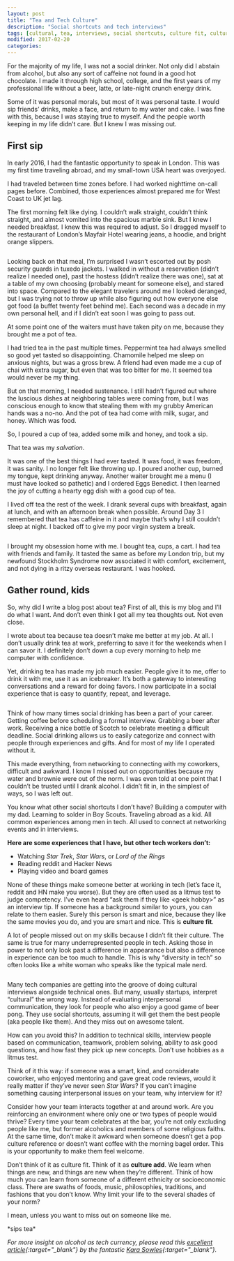 ```yaml
---
layout: post
title: "Tea and Tech Culture"
description: "Social shortcuts and tech interviews"
tags: [cultural, tea, interviews, social shortcuts, culture fit, culture add]
modified: 2017-02-20
categories: 
---
```


For the majority of my life, I was not a social drinker. Not only did I abstain from alcohol, but also any sort of caffeine not found in a good hot chocolate. I made it through high school, college, and the first years of my professional life without a beer, latte, or late-night crunch energy drink.

Some of it was personal morals, but most of it was personal taste. I would sip friends’ drinks, make a face, and return to my water and cake.  I was fine with this, because I was staying true to myself. And the people worth keeping in my life didn’t care. But I knew I was missing out.

<!-- more -->

## First sip

In early 2016, I had the fantastic opportunity to speak in London. This was my first time traveling abroad, and my small-town USA heart was overjoyed.

I had traveled between time zones before. I had worked nighttime on-call pages before. Combined, those experiences almost prepared me for West Coast to UK jet lag.

The first morning felt like dying. I couldn’t walk straight, couldn’t think straight, and almost vomited into the spacious marble sink. But I knew I needed breakfast. I knew this was required to adjust. So I dragged myself to the restaurant of London’s Mayfair Hotel wearing jeans, a hoodie, and bright orange slippers.

<img src="/images/slippers.JPG" alt="">

Looking back on that meal, I’m surprised I wasn’t escorted out by posh security guards in tuxedo jackets. I walked in without a reservation (didn’t realize I needed one), past the hostess (didn’t realize there was one), sat at a table of my own choosing (probably meant for someone else), and stared into space. Compared to the elegant travelers around me I looked deranged, but I was trying not to throw up while also figuring out how everyone else got food (a buffet twenty feet behind me). Each second was a decade in my own personal hell, and if I didn’t eat soon I was going to pass out.

At some point one of the waiters must have taken pity on me, because they brought me a pot of tea.

I had tried tea in the past multiple times. Peppermint tea had always smelled so good yet tasted so disappointing. Chamomile helped me sleep on anxious nights, but was a gross brew. A friend had even made me a cup of chai with extra sugar, but even that was too bitter for me. It seemed tea would never be my thing.

But on that morning, I needed sustenance. I still hadn’t figured out where the luscious dishes at neighboring tables were coming from, but I was conscious enough to know that stealing them with my grubby American hands was a no-no. And the pot of tea had come with milk, sugar, and honey. Which was food.

So, I poured a cup of tea, added some milk and honey, and took a sip.

That tea was my *salvation*.

It was one of the best things I had ever tasted. It was food, it was freedom, it was sanity. I no longer felt like throwing up. I poured another cup, burned my tongue, kept drinking anyway. Another waiter brought me a menu (I must have looked so pathetic) and I ordered Eggs Benedict. I then learned the joy of cutting a hearty egg dish with a good cup of tea.

I lived off tea the rest of the week. I drank several cups with breakfast, again at lunch, and with an afternoon break when possible. Around Day 3 I remembered that tea has caffeine in it and maybe that’s why I still couldn’t sleep at night. I backed off to give my poor virgin system a break.

<img src="/images/sohotea.JPG" alt="">

I brought my obsession home with me. I bought tea, cups, a cart. I had tea with friends and family. It tasted the same as before my London trip, but my newfound Stockholm Syndrome now associated it with comfort, excitement, and not dying in a ritzy overseas restaurant. I was hooked.

## Gather round, kids

So, why did I write a blog post about tea? First of all, this is my blog and I’ll do what I want. And don’t even think I got all my tea thoughts out. Not even close.

I wrote about tea because tea doesn’t make me better at my job. At all. I don’t usually drink tea at work, preferring to save it for the weekends when I can savor it. I definitely don’t down a cup every morning to help me computer with confidence.

Yet, drinking tea has made my job much easier. People give it to me, offer to drink it with me, use it as an icebreaker. It’s both a gateway to interesting conversations and a reward for doing favors. I now participate in a social experience that is easy to quantify, repeat, and leverage.

<img src="/images/teacart.JPG" alt="">

Think of how many times social drinking has been a part of your career. Getting coffee before scheduling a formal interview. Grabbing a beer after work. Receiving a nice bottle of Scotch to celebrate meeting a difficult deadline. Social drinking allows us to easily categorize and connect with people through experiences and gifts. And for most of my life I operated without it. 

This made everything, from networking to connecting with my coworkers, difficult and awkward. I know I missed out on opportunities because my water and brownie were out of the norm. I was even told at one point that I couldn’t be trusted until I drank alcohol. I didn’t fit in, in the simplest of ways, so I was left out.

You know what other social shortcuts I don’t have? Building a computer with my dad. Learning to solder in Boy Scouts. Traveling abroad as a kid. All common experiences among men in tech. All used to connect at networking events and in interviews.

**Here are some experiences that I have, but other tech workers don’t:**

* Watching *Star Trek*, *Star Wars*, or *Lord of the Rings*
* Reading reddit and Hacker News
* Playing video and board games

None of these things make someone better at working in tech (let’s face it, reddit and HN make you worse). But they are often used as a litmus test to judge competency. I’ve even heard “ask them if they like \<geek hobby\>” as an interview tip. If someone has a background similar to yours, you can relate to them easier. Surely this person is smart and nice, because they like the same movies you do, and you are smart and nice. This is **culture fit**.

A lot of people missed out on my skills because I didn’t fit their culture. The same is true for many underrepresented people in tech. Asking those in power to not only look past a difference in appearance but also a difference in experience can be too much to handle. This is why “diversity in tech” so often looks like a white woman who speaks like the typical male nerd.

<img src="/images/bletchleytea.JPG" alt="">

Many tech companies are getting into the groove of doing cultural interviews alongside technical ones. But many, usually startups, interpret “cultural” the wrong way. Instead of evaluating interpersonal communication, they look for people who also enjoy a good game of beer pong.  They use social shortcuts, assuming it will get them the best people (aka people like them). And they miss out on awesome talent.

How can you avoid this? In addition to technical skills, interview people based on communication, teamwork, problem solving, ability to ask good questions, and how fast they pick up new concepts. Don’t use hobbies as a litmus test.

Think of it this way: if someone was a smart, kind, and considerate coworker, who enjoyed mentoring and gave great code reviews, would it really matter if they’ve never seen *Star Wars*? If you can’t imagine something causing interpersonal issues on your team, why interview for it?

Consider how your team interacts together at and around work. Are you reinforcing an environment where only one or two types of people would thrive? Every time your team celebrates at the bar, you’re not only excluding people like me, but former alcoholics and members of some religious faiths. At the same time, don’t make it awkward when someone doesn’t get a pop culture reference or doesn’t want coffee with the morning bagel order. This is your opportunity to make them feel welcome. 

Don’t think of it as culture fit. Think of it as **culture add**. We learn when things are new, and things are new when they’re different. Think of how much you can learn from someone of a different ethnicity or socioeconomic class. There are swaths of foods, music, philosophies, traditions, and fashions that you don’t know. Why limit your life to the several shades of your norm?

I mean, unless you want to miss out on someone like me.

\*sips tea\*

*For more insight on alcohol as tech currency, please read this [excellent article](https://modelviewculture.com/pieces/alcohol-and-inclusivity-planning-tech-events-with-non-alcoholic-options){:target="_blank"} by the fantastic [Kara Sowles](https://twitter.com/feynudibranch){:target="_blank"}.*
